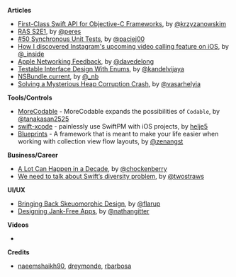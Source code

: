 **Articles**

* [First-Class Swift API for Objective-C Frameworks](https://pspdfkit.com/blog/2018/first-class-swift-api-for-objective-c-frameworks/), by [@krzyzanowskim](https://twitter.com/krzyzanowskim)
* [RAS S2E1](https://ruiper.es/2018/03/03/ras-s2e1/), by [@peres](https://twitter.com/peres)
* [#50 Synchronous Unit Tests](https://swifting.io/blog/2018/03/03/50-synchronous-unit-tests/), by [@paciej00](https://twitter.com/paciej00)
* [How I discovered Instagram's upcoming video calling feature on iOS](https://medium.com/@guilhermerambo/how-i-discovered-instagrams-upcoming-video-calling-feature-on-ios-934d7085da57), by [@_inside](https://twitter.com/_inside)
* [Apple Networking Feedback](https://davedelong.com/blog/2018/03/02/apple-networking-feedback/), by [@davedelong](https://twitter.com/davedelong)
* [Testable Interface Design With Enums](https://kandelvijaya.com/2018/03/03/testableinterfacedesignwithenums/), by [@kandelvijaya](https://twitter.com/kandelvijaya)
* [NSBundle.current](http://bou.io/NSBundle.current), by [@_nb](https://twitter.com/_nb)
* [Solving a Mysterious Heap Corruption Crash](https://topologyeyewear.github.io/engineering-blog/2018/03/07/heap_corruption/), by [@vasarhelyia](https://twitter.com/vasarhelyia)

**Tools/Controls**

* [MoreCodable](https://github.com/tattn/MoreCodable) - MoreCodable expands the possibilities of `Codable`, by [@tanakasan2525](https://twitter.com/tanakasan2525)
* [swift-xcode](https://github.com/SwiftXcode/swift-xcode) - painlessly use SwiftPM with iOS projects, by [helje5](https://twitter.com/helje5)
* [Blueprints](https://github.com/zenangst/Blueprints) - A framework that is meant to make your life easier when working with collection view flow layouts, by [@zenangst](https://twitter.com/zenangst)

**Business/Career**

* [A Lot Can Happen in a Decade](https://blog.iconfactory.com/2018/03/a-lot-can-happen-in-a-decade/), by [@chockenberry](https://twitter.com/chockenberry)
* [We need to talk about Swift’s diversity problem](https://www.hackingwithswift.com/articles/58/we-need-to-talk-about-swifts-diversity-problem), by [@twostraws](https://twitter.com/twostraws)

**UI/UX**

* [Bringing Back Skeuomorphic Design](https://medium.com/@flarup/bringing-back-skeuomorphic-design-d211cc1c22d2), by [@flarup](https://twitter.com/flarup)
* [Designing Jank-Free Apps](https://medium.com/@nathangitter/designing-jank-free-apps-9f66d43b9c87), by [@nathangitter](https://twitter.com/nathangitter)

**Videos**

* 

**Credits**

* [naeemshaikh90](https://github.com/naeemshaikh90), [dreymonde](https://github.com/dreymonde), [rbarbosa](https://github.com/rbarbosa)
